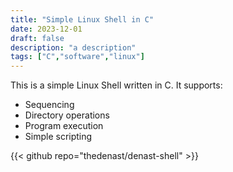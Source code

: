 ```yaml
---
title: "Simple Linux Shell in C"
date: 2023-12-01
draft: false
description: "a description"
tags: ["C","software","linux"]
---
```


This is a simple Linux Shell written in C. It supports:
- Sequencing
- Directory operations
- Program execution
- Simple scripting

{{< github repo="thedenast/denast-shell" >}}
